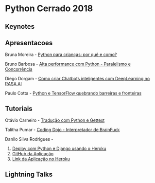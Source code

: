 # Python Cerrado 2018

## Keynotes

## Apresentacoes

Bruna Moreira - [Python para crianças: por quê e como?](https://goo.gl/nx6XrC)

Bruno Barbosa - [Alta performance com Python - Paralelismo e Concorrência](alta-performance-com-python.pdf)

Diego Dorgam - [Como criar Chatbots inteligentes com DeepLearning no RASA.AI](apr-PythonCerrado-rasa-ai.pdf)

Paulo Cotta - [Python e TensorFlow quebrando barreiras e fronteiras](quebrando-barreiras-com-tensorflow.pdf)


## Tutoriais

Otávio Carneiro - [Tradução com Python e Gettext](https://github.com/ocarneiro/oficina-gettext)

Talitha Pumar - [Coding Dojo - Interpretador de BrainFuck](https://github.com/pythoncerrado/apresentacoes/DojoPythonCerrado)

Danilo Silva Rodrigues -
1. [Deploy com Python e Django usando o Heroku](https://docs.google.com/presentation/d/1m3orw6_Y2WgTH1CTFKct-L5DIpyGvXtED8HOa0Z5K_8/edit?usp=sharing)
2. [GitHub da Aplicação](https://github.com/daniloroddrigues/danilo-motors)
3. [Link da Aplicação no Heroku](https://danilo-motors.herokuapp.com/)

## Lightning Talks
